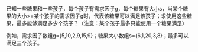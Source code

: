 已知一些糖果和一些孩子，每个孩子有需求因子g，每个糖果有大小s，当某个糖果的大小>=某个孩子的需求因子g时，代表该糖果可以满足该孩子；求使用这些糖果，最多能够满足多少个孩子？（注意：某个孩子最多只能使用一个糖果满足）

例如，需求因子数组g={5,10,2,9,15,9}；糖果大小数组s={6,1,20,3,8}；最多可以满足三个孩子。
